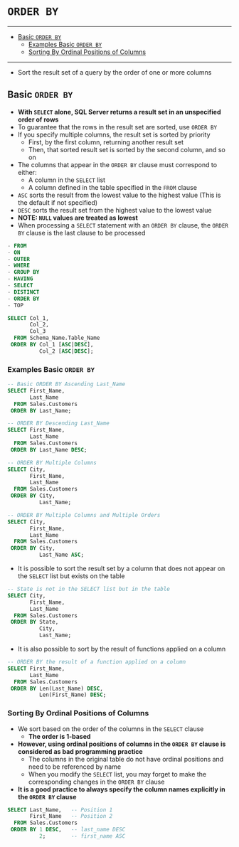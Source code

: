 # `ORDER BY`

---

- [Basic `ORDER BY`](#basic-order-by)
  - [Examples Basic `ORDER BY`](#examples-basic-order-by)
  - [Sorting By Ordinal Positions of Columns](#sorting-by-ordinal-positions-of-columns)

---

- Sort the result set of a query by the order of one or more columns

## Basic `ORDER BY`

- **With `SELECT` alone, SQL Server returns a result set in an unspecified order of rows**
- To guarantee that the rows in the result set are sorted, use `ORDER BY`
- If you specify multiple columns, the result set is sorted by priority
  - First, by the first column, returning another result set
  - Then, that sorted result set is sorted by the second column, and so on
- The columns that appear in the `ORDER BY` clause must correspond to either:
  - A column in the `SELECT` list
  - A column defined in the table specified in the `FROM` clause
- `ASC` sorts the result from the lowest value to the highest value (This is the default if not specified)
- `DESC` sorts the result set from the highest value to the lowest value
- **NOTE: `NULL` values are treated as lowest**
- When processing a `SELECT` statement with an `ORDER BY` clause, the `ORDER BY` clause is the last clause to be processed

```sql
- FROM
- ON
- OUTER
- WHERE
- GROUP BY
- HAVING
- SELECT
- DISTINCT
- ORDER BY
- TOP
```

```sql
SELECT Col_1,
       Col_2,
       Col_3
  FROM Schema_Name.Table_Name
 ORDER BY Col_1 [ASC|DESC],
          Col_2 [ASC|DESC];
```

### Examples Basic `ORDER BY`

```sql
-- Basic ORDER BY Ascending Last_Name
SELECT First_Name,
       Last_Name
  FROM Sales.Customers
 ORDER BY Last_Name;
```

```sql
-- ORDER BY Descending Last_Name
SELECT First_Name,
       Last_Name
  FROM Sales.Customers
 ORDER BY Last_Name DESC;
```

```sql
-- ORDER BY Multiple Columns
SELECT City,
       First_Name,
       Last_Name
  FROM Sales.Customers
 ORDER BY City,
          Last_Name;
```

```sql
-- ORDER BY Multiple Columns and Multiple Orders
SELECT City,
       First_Name,
       Last_Name
  FROM Sales.Customers
 ORDER BY City,
          Last_Name ASC;
```

- It is possible to sort the result set by a column that does not appear on the `SELECT` list but exists on the table

```sql
-- State is not in the SELECT list but in the table
SELECT City,
       First_Name,
       Last_Name
  FROM Sales.Customers
 ORDER BY State,
          City,
          Last_Name;
```

- It is also possible to sort by the result of functions applied on a column

```sql
-- ORDER BY the result of a function applied on a column
SELECT First_Name,
       Last_Name
  FROM Sales.Customers
 ORDER BY Len(Last_Name) DESC,
          Len(First_Name) DESC;
```

### Sorting By Ordinal Positions of Columns

- We sort based on the order of the columns in the `SELECT` clause
  - **The order is 1-based**
- **However, using ordinal positions of columns in the `ORDER BY` clause is considered as bad programming practice**
  - The columns in the original table do not have ordinal positions and need to be referenced by name
  - When you modify the `SELECT` list, you may forget to make the corresponding changes in the `ORDER BY` clause
- **It is a good practice to always specify the column names explicitly in the `ORDER BY` clause**

```sql
SELECT Last_Name,   -- Position 1
       First_Name   -- Position 2
  FROM Sales.Customers
 ORDER BY 1 DESC,   -- last_name DESC
          2;        -- first_name ASC
```
